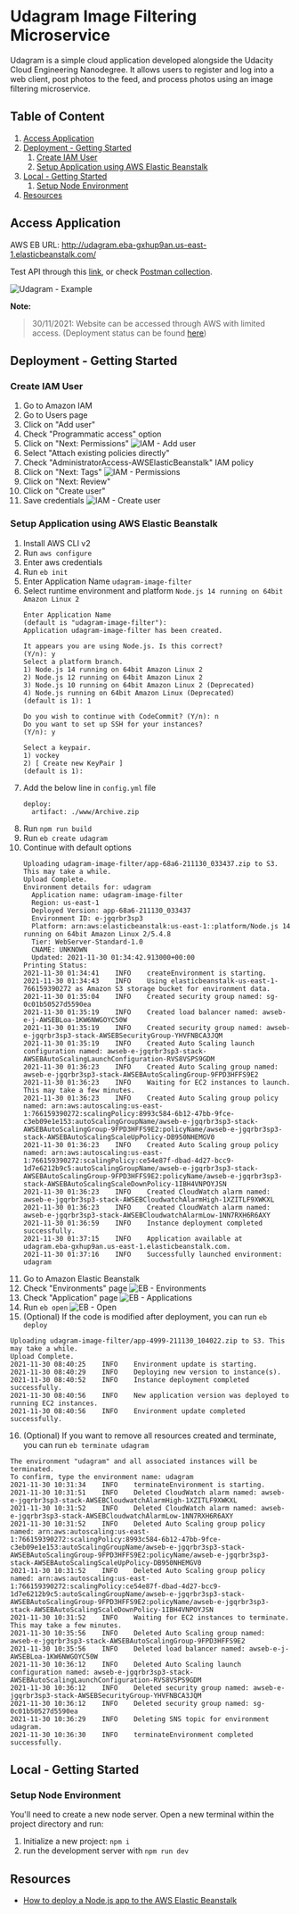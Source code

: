# Udagram Image Filtering Microservice

Udagram is a simple cloud application developed alongside the Udacity Cloud Engineering Nanodegree. It allows users to register and log into a web client, post photos to the feed, and process photos using an image filtering microservice.

## Table of Content
1. [Access Application](#access-application)
2. [Deployment - Getting Started](#deployment---getting-started)
   1. [Create IAM User](#create-iam-user)
   2. [Setup Application using AWS Elastic Beanstalk](#setup-application-using-aws-elastic-beanstalk)
3. [Local - Getting Started](#local---getting-started)
   1. [Setup Node Environment](#setup-node-environment)
4. [Resources](#resources)

## Access Application

AWS EB URL: http://udagram.eba-gxhup9an.us-east-1.elasticbeanstalk.com/

Test API through this [link](http://udagram.eba-gxhup9an.us-east-1.elasticbeanstalk.com/filteredimage?image_url=https://sasa94s.github.io/deploy-a-static-website-on-aws/docs/images/website-homepage.png), 
or check [Postman collection](docs/udagram-final.postman_collection.json).

![Udagram - Example](docs/images/udagram_example)

**Note:** 
> 30/11/2021: Website can be accessed through AWS with limited access. 
> (Deployment status can be found [here](docs/images/deployment_screenshot))

## Deployment - Getting Started

### Create IAM User
1. Go to Amazon IAM
2. Go to Users page
3. Click on "Add user"
4. Check "Programmatic access" option
5. Click on "Next: Permissions"
![IAM - Add user](docs/images/iam_adduser.png)
6. Select "Attach existing policies directly"
7. Check "AdministratorAccess-AWSElasticBeanstalk" IAM policy
8. Click on "Next: Tags"
![IAM - Permissions](docs/images/iam_permissions.png)
9. Click on "Next: Review"
10. Click on "Create user"
11. Save credentials
![IAM - Create user](docs/images/iam_createuser.png)

### Setup Application using AWS Elastic Beanstalk
1. Install AWS CLI v2
2. Run `aws configure`
3. Enter aws credentials
4. Run `eb init`
5. Enter Application Name `udagram-image-filter`
6. Select runtime environment and platform `Node.js 14 running on 64bit Amazon Linux 2`
    ```shell
    Enter Application Name
    (default is "udagram-image-filter"):
    Application udagram-image-filter has been created.
    
    It appears you are using Node.js. Is this correct?
    (Y/n): y
    Select a platform branch.
    1) Node.js 14 running on 64bit Amazon Linux 2
    2) Node.js 12 running on 64bit Amazon Linux 2
    3) Node.js 10 running on 64bit Amazon Linux 2 (Deprecated)
    4) Node.js running on 64bit Amazon Linux (Deprecated)
    (default is 1): 1
    
    Do you wish to continue with CodeCommit? (Y/n): n
    Do you want to set up SSH for your instances?
    (Y/n): y
    
    Select a keypair.
    1) vockey
    2) [ Create new KeyPair ]
    (default is 1): 
    ```
7. Add the below line in `config.yml` file
   ```shell
   deploy:
     artifact: ./www/Archive.zip
   ```
8. Run `npm run build`
9. Run `eb create udagram`
10. Continue with default options
    ```shell
    Uploading udagram-image-filter/app-68a6-211130_033437.zip to S3. This may take a while.
    Upload Complete.
    Environment details for: udagram
      Application name: udagram-image-filter
      Region: us-east-1
      Deployed Version: app-68a6-211130_033437
      Environment ID: e-jgqrbr3sp3
      Platform: arn:aws:elasticbeanstalk:us-east-1::platform/Node.js 14 running on 64bit Amazon Linux 2/5.4.8
      Tier: WebServer-Standard-1.0
      CNAME: UNKNOWN
      Updated: 2021-11-30 01:34:42.913000+00:00
    Printing Status:
    2021-11-30 01:34:41    INFO    createEnvironment is starting.
    2021-11-30 01:34:43    INFO    Using elasticbeanstalk-us-east-1-766159390272 as Amazon S3 storage bucket for environment data.
    2021-11-30 01:35:04    INFO    Created security group named: sg-0c01b50527d5590ea
    2021-11-30 01:35:19    INFO    Created load balancer named: awseb-e-j-AWSEBLoa-1KW6NWGOYC50W
    2021-11-30 01:35:19    INFO    Created security group named: awseb-e-jgqrbr3sp3-stack-AWSEBSecurityGroup-YHVFNBCA3JQM
    2021-11-30 01:35:19    INFO    Created Auto Scaling launch configuration named: awseb-e-jgqrbr3sp3-stack-AWSEBAutoScalingLaunchConfiguration-RVS8VSPS9GDM
    2021-11-30 01:36:23    INFO    Created Auto Scaling group named: awseb-e-jgqrbr3sp3-stack-AWSEBAutoScalingGroup-9FPD3HFFS9E2
    2021-11-30 01:36:23    INFO    Waiting for EC2 instances to launch. This may take a few minutes.
    2021-11-30 01:36:23    INFO    Created Auto Scaling group policy named: arn:aws:autoscaling:us-east-1:766159390272:scalingPolicy:8993c584-6b12-47bb-9fce-c3eb09e1e153:autoScalingGroupName/awseb-e-jgqrbr3sp3-stack-AWSEBAutoScalingGroup-9FPD3HFFS9E2:policyName/awseb-e-jgqrbr3sp3-stack-AWSEBAutoScalingScaleUpPolicy-DB950NHEMGV0
    2021-11-30 01:36:23    INFO    Created Auto Scaling group policy named: arn:aws:autoscaling:us-east-1:766159390272:scalingPolicy:ce54e87f-dbad-4d27-bcc9-1d7e6212b9c5:autoScalingGroupName/awseb-e-jgqrbr3sp3-stack-AWSEBAutoScalingGroup-9FPD3HFFS9E2:policyName/awseb-e-jgqrbr3sp3-stack-AWSEBAutoScalingScaleDownPolicy-1IBH4VNPOYJSN
    2021-11-30 01:36:23    INFO    Created CloudWatch alarm named: awseb-e-jgqrbr3sp3-stack-AWSEBCloudwatchAlarmHigh-1XZITLF9XWKXL
    2021-11-30 01:36:23    INFO    Created CloudWatch alarm named: awseb-e-jgqrbr3sp3-stack-AWSEBCloudwatchAlarmLow-1NN7RXH6R6AXY
    2021-11-30 01:36:59    INFO    Instance deployment completed successfully.
    2021-11-30 01:37:15    INFO    Application available at udagram.eba-gxhup9an.us-east-1.elasticbeanstalk.com.
    2021-11-30 01:37:16    INFO    Successfully launched environment: udagram
    ```
11. Go to Amazon Elastic Beanstalk
12. Check "Environments" page
![EB - Environments](docs/images/deployment_screenshot/eb_environments.png)
13. Check "Application" page
![EB - Applications](docs/images/deployment_screenshot/eb_applications.png)
14. Run `eb open`
![EB - Open](docs/images/deployment_screenshot/eb_open.png)
15. (Optional) If the code is modified after deployment, you can run `eb deploy`
   ```shell
   Uploading udagram-image-filter/app-4999-211130_104022.zip to S3. This may take a while.
   Upload Complete.
   2021-11-30 08:40:25    INFO    Environment update is starting.      
   2021-11-30 08:40:29    INFO    Deploying new version to instance(s).
   2021-11-30 08:40:52    INFO    Instance deployment completed successfully.
   2021-11-30 08:40:56    INFO    New application version was deployed to running EC2 instances.
   2021-11-30 08:40:56    INFO    Environment update completed successfully.
   ```
16. (Optional) If you want to remove all resources created and terminate, you can run `eb terminate udagram`
   ```shell
   The environment "udagram" and all associated instances will be terminated.
   To confirm, type the environment name: udagram
   2021-11-30 10:31:34    INFO    terminateEnvironment is starting.
   2021-11-30 10:31:51    INFO    Deleted CloudWatch alarm named: awseb-e-jgqrbr3sp3-stack-AWSEBCloudwatchAlarmHigh-1XZITLF9XWKXL 
   2021-11-30 10:31:52    INFO    Deleted CloudWatch alarm named: awseb-e-jgqrbr3sp3-stack-AWSEBCloudwatchAlarmLow-1NN7RXH6R6AXY 
   2021-11-30 10:31:52    INFO    Deleted Auto Scaling group policy named: arn:aws:autoscaling:us-east-1:766159390272:scalingPolicy:8993c584-6b12-47bb-9fce-c3eb09e1e153:autoScalingGroupName/awseb-e-jgqrbr3sp3-stack-AWSEBAutoScalingGroup-9FPD3HFFS9E2:policyName/awseb-e-jgqrbr3sp3-stack-AWSEBAutoScalingScaleUpPolicy-DB950NHEMGV0
   2021-11-30 10:31:52    INFO    Deleted Auto Scaling group policy named: arn:aws:autoscaling:us-east-1:766159390272:scalingPolicy:ce54e87f-dbad-4d27-bcc9-1d7e6212b9c5:autoScalingGroupName/awseb-e-jgqrbr3sp3-stack-AWSEBAutoScalingGroup-9FPD3HFFS9E2:policyName/awseb-e-jgqrbr3sp3-stack-AWSEBAutoScalingScaleDownPolicy-1IBH4VNPOYJSN
   2021-11-30 10:31:52    INFO    Waiting for EC2 instances to terminate. This may take a few minutes.
   2021-11-30 10:35:56    INFO    Deleted Auto Scaling group named: awseb-e-jgqrbr3sp3-stack-AWSEBAutoScalingGroup-9FPD3HFFS9E2
   2021-11-30 10:35:56    INFO    Deleted load balancer named: awseb-e-j-AWSEBLoa-1KW6NWGOYC50W
   2021-11-30 10:36:12    INFO    Deleted Auto Scaling launch configuration named: awseb-e-jgqrbr3sp3-stack-AWSEBAutoScalingLaunchConfiguration-RVS8VSPS9GDM
   2021-11-30 10:36:12    INFO    Deleted security group named: awseb-e-jgqrbr3sp3-stack-AWSEBSecurityGroup-YHVFNBCA3JQM
   2021-11-30 10:36:12    INFO    Deleted security group named: sg-0c01b50527d5590ea
   2021-11-30 10:36:29    INFO    Deleting SNS topic for environment udagram.
   2021-11-30 10:36:30    INFO    terminateEnvironment completed successfully.
   ```

## Local - Getting Started

### Setup Node Environment

You'll need to create a new node server. Open a new terminal within the project directory and run:

1. Initialize a new project: `npm i`
2. run the development server with `npm run dev`

## Resources
- [How to deploy a Node.js app to the AWS Elastic Beanstalk](https://www.freecodecamp.org/news/how-to-deploy-a-node-js-app-to-the-aws-elastic-beanstalk-f150899ed977/)
